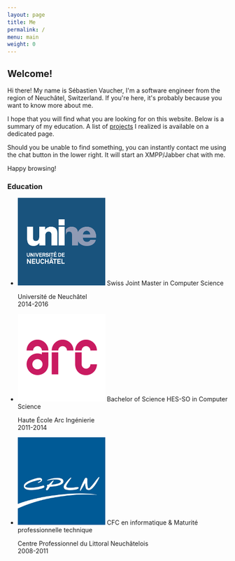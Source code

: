 ```yaml
---
layout: page
title: Me
permalink: /
menu: main
weight: 0
---
```


## Welcome!

Hi there! My name is Sébastien Vaucher, I'm a software engineer from the region of Neuchâtel, Switzerland. If you're here, it's probably because you want to know more about me. 

I hope that you will find what you are looking for on this website. Below is a summary of my education. A list of [projects](/projects.html) I realized is available on a dedicated page.

Should you be unable to find something, you can instantly contact me using the chat button in the lower right. It will start an XMPP/Jabber chat with me.

Happy browsing!

### Education

<ul class="collection">
    <li class="collection-item avatar">
        <img src="images/unine.png" alt="UniNE" class="circle">
        <span class="title">Swiss Joint Master in Computer Science</span>
        <p>Université de Neuchâtel<br/>2014-2016</p>
        <a href="http://mcs.unibnf.ch/" class="secondary-content"><i class="mdi mdi-launch"></i></a>
    </li>
    <li class="collection-item avatar">
        <img src="images/arc.png" alt="Arc" class="circle">
        <span class="title">Bachelor of Science HES-SO in Computer Science</span>
        <p>Haute École Arc Ingénierie<br/>2011-2014</p>
        <a href="http://www.he-arc.ch/ingenierie" class="secondary-content"><i class="mdi mdi-launch"></i></a>
    </li>
    <li class="collection-item avatar">
        <img src="images/cpln.png" alt="CPLN" class="circle">
        <span class="title">CFC en informatique &amp; Maturité professionnelle technique</span>
        <p>Centre Professionnel du Littoral Neuchâtelois<br/>2008-2011</p>
        <a href="http://www.cpln.ch/" class="secondary-content"><i class="mdi mdi-launch"></i></a>
    </li>
</ul>

